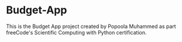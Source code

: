 # Budget-App

This is the Budget App project created by Popoola Muhammed as part freeCode's Scientific Computing with Python certification.